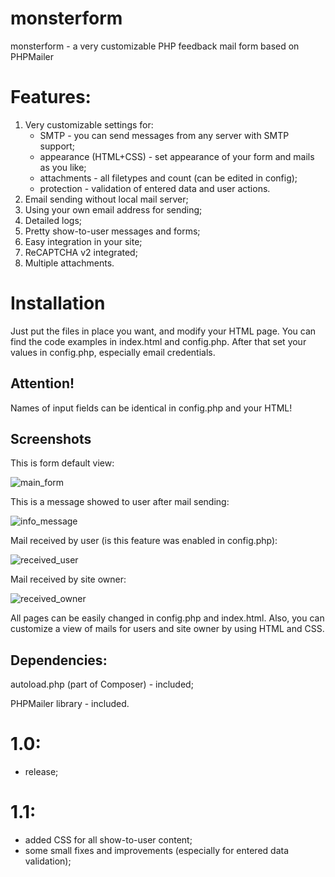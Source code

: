 # monsterform
monsterform - a very customizable PHP feedback mail form based on PHPMailer

# Features:
1. Very customizable settings for:
   * SMTP - you can send messages from any server with SMTP support;
   * appearance (HTML+CSS) - set appearance of your form and mails as you like;
   * attachments - all filetypes and count (can be edited in config);
   * protection - validation of entered data and user actions.
2. Email sending without local mail server;
3. Using your own email address for sending;
4. Detailed logs;
5. Pretty show-to-user messages and forms;
6. Easy integration in your site;
7. ReCAPTCHA v2 integrated;
8. Multiple attachments.

# Installation
Just put the files in place you want, and modify your HTML page.
You can find the code examples in index.html and config.php.
After that set your values in config.php, especially email credentials.

## Attention! 
Names of input fields can be identical in config.php and your HTML!

## Screenshots
This is form default view:

![main_form](https://user-images.githubusercontent.com/17432671/51320434-74340d00-1a68-11e9-9c43-ea80af25c167.png)

This is a message showed to user after mail sending:

![info_message](https://user-images.githubusercontent.com/17432671/51320500-bc532f80-1a68-11e9-8586-5dd963e035ff.png)

Mail received by user (is this feature was enabled in config.php):

![received_user](https://user-images.githubusercontent.com/17432671/51320603-03412500-1a69-11e9-9f4f-1c1338c6492a.png)

Mail received by site owner:

![received_owner](https://user-images.githubusercontent.com/17432671/51320634-24a21100-1a69-11e9-9357-be7244ba78f1.png)

All pages can be easily changed in config.php and index.html.
Also, you can customize a view of mails for users and site owner by using HTML and CSS.

## Dependencies:
autoload.php (part of Composer) - included;

PHPMailer library - included.

# 1.0:
 - release;

# 1.1:
 - added CSS for all show-to-user content;
 - some small fixes and improvements (especially for entered data validation);
